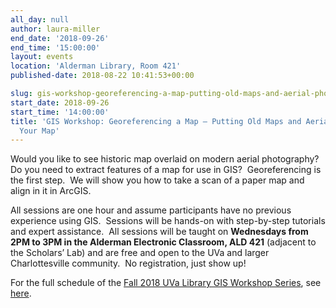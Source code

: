 ```yaml
---
all_day: null
author: laura-miller
end_date: '2018-09-26'
end_time: '15:00:00'
layout: events
location: 'Alderman Library, Room 421'
published-date: 2018-08-22 10:41:53+00:00

slug: gis-workshop-georeferencing-a-map-putting-old-maps-and-aerial-photos-on-your-map-3
start_date: 2018-09-26
start_time: '14:00:00'
title: 'GIS Workshop: Georeferencing a Map – Putting Old Maps and Aerial Photos on
  Your Map'
---
```


Would you like to see historic map overlaid on modern aerial photography?  Do you need to extract features of a map for use in GIS?  Georeferencing is the first step.  We will show you how to take a scan of a paper map and align in it in ArcGIS.

All sessions are one hour and assume participants have no previous experience using GIS.  Sessions will be hands-on with step-by-step tutorials and expert assistance.  All sessions will be taught on **Wednesdays from 2PM to 3PM in the Alderman Electronic Classroom, ALD 421** (adjacent to the Scholars’ Lab) and are free and open to the UVa and larger Charlottesville community.  No registration, just show up!

For the full schedule of the [Fall 2018 UVa Library GIS Workshop Series](http://scholarslab.org/geospatial-and-temporal/fall-2018-uva-library-gis-workshop-series/), see [here](http://scholarslab.org/geospatial-and-temporal/fall-2018-uva-library-gis-workshop-series/).

